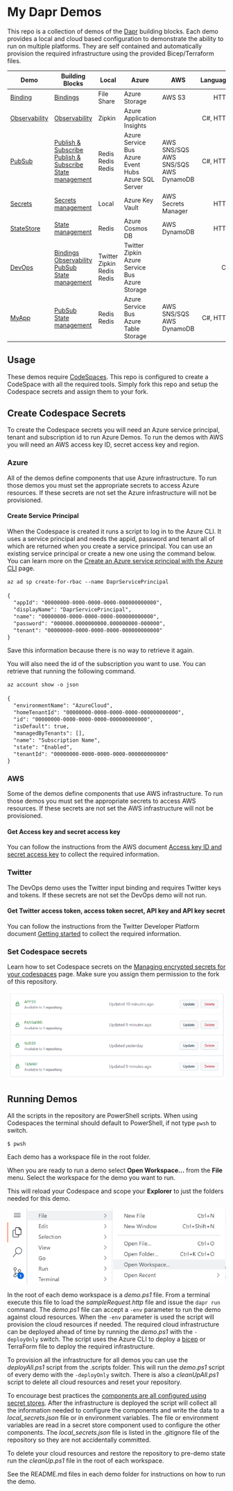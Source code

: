 # My Dapr Demos

This repo is a collection of demos of the [Dapr](https://dapr.io) building blocks. Each demo provides a local and cloud based configuration to demonstrate the ability to run on multiple platforms. They are self contained and automatically provision the required infrastructure using the provided Bicep/Terraform files.

Demo | Building Blocks | Local | Azure | AWS | Language
--- | --- | --- | --- | --- | ---:
[Binding](./Binding) | [Bindings](https://docs.dapr.io/developing-applications/building-blocks/bindings/) | File Share | Azure Storage | AWS S3 | HTTP
[Observability](./Observability) | [Observability](https://docs.dapr.io/developing-applications/building-blocks/observability/) | Zipkin | Azure Application Insights | | C#, HTTP
[PubSub](./PubSub) | [Publish & Subscribe](https://docs.dapr.io/developing-applications/building-blocks/pubsub/) <br> [Publish & Subscribe](https://docs.dapr.io/developing-applications/building-blocks/pubsub/) <br> [State management](https://docs.dapr.io/developing-applications/building-blocks/state-management/) | Redis <br>Redis <br> Redis | Azure Service Bus <br> Azure Event Hubs <br> Azure SQL Server | AWS SNS/SQS<br>AWS SNS/SQS<br>AWS DynamoDB| C#, HTTP
[Secrets](./Secrets) | [Secrets management](https://docs.dapr.io/developing-applications/building-blocks/secrets/) | Local | Azure Key Vault | AWS Secrets Manager | HTTP
[StateStore](./StateStore) | [State management](https://docs.dapr.io/developing-applications/building-blocks/state-management/) | Redis | Azure Cosmos DB | AWS DynamoDB | HTTP
[DevOps](./DevOps) | [Bindings](https://docs.dapr.io/developing-applications/building-blocks/bindings/) <br> [Observability](./Observability) <br> [PubSub](./PubSub) <br> [State management](https://docs.dapr.io/developing-applications/building-blocks/state-management/) | Twitter <br> Zipkin <br> Redis <br> Redis |  Twitter <br> Zipkin <br> Azure Service Bus <br> Azure Storage | | C#
[MyApp](./MyApp) | [PubSub](./PubSub) <br> [State management](https://docs.dapr.io/developing-applications/building-blocks/state-management/) |Redis <br> Redis | Azure Service Bus <br> Azure Table Storage | AWS SNS/SQS<br>AWS DynamoDB| C#, HTTP

## Usage

These demos require [CodeSpaces](https://github.com/features/codespaces). This repo is configured to create a CodeSpace with all the required tools. Simply fork this repo and setup the Codespace secrets and assign them to your fork.

## Create Codespace Secrets

To create the Codespace secrets you will need an Azure service principal, tenant and subscription id to run Azure Demos. To run the demos with AWS you will need an AWS access key ID, secret access key and region.

### Azure

All of the demos define components that use Azure infrastructure. To run those demos you must set the appropriate secrets to access Azure resources. If these secrets are not set the Azure infrastructure will not be provisioned.

#### Create Service Principal

When the Codespace is created it runs a script to log in to the Azure CLI. It uses a service principal and needs the appid, password and tenant all of which are returned when you create a service principal. You can use an existing service principal or create a new one using the command below. You can learn more on the [Create an Azure service principal with the Azure CLI](https://docs.microsoft.com/en-us/cli/azure/create-an-azure-service-principal-azure-cli) page.

```
az ad sp create-for-rbac --name DaprServicePrincipal

{
  "appId": "00000000-0000-0000-0000-000000000000",
  "displayName": "DaprServicePrincipal",
  "name": "00000000-0000-0000-0000-000000000000",
  "password": "000000.0000000000.000000000-000000",
  "tenant": "00000000-0000-0000-0000-000000000000"
}

```

Save this information because there is no way to retrieve it again.

You will also need the id of the subscription you want to use. You can retrieve that running the following command.

```
az account show -o json

{
  "environmentName": "AzureCloud",
  "homeTenantId": "00000000-0000-0000-0000-000000000000",
  "id": "00000000-0000-0000-0000-000000000000",
  "isDefault": true,
  "managedByTenants": [],
  "name": "Subscription Name",
  "state": "Enabled",
  "tenantId": "00000000-0000-0000-0000-000000000000"
}

```

### AWS

Some of the demos define components that use AWS infrastructure. To run those demos you must set the appropriate secrets to access AWS resources. If these secrets are not set the AWS infrastructure will not be provisioned.

#### Get Access key and secret access key

You can follow the instructions from the AWS document [Access key ID and secret access key](https://docs.aws.amazon.com/cli/latest/userguide/cli-configure-quickstart.html#cli-configure-quickstart-creds) to collect the required information.

### Twitter

The DevOps demo uses the Twitter input binding and requires Twitter keys and tokens. If these secrets are not set the DevOps demo will not run.

#### Get Twitter access token, access token secret, API key and API key secret

You can follow the instructions from the Twitter Developer Platform document [Getting started](https://developer.twitter.com/en/docs/twitter-api/getting-started/getting-access-to-the-twitter-api) to collect the required information.

### Set Codespace secrets

Learn how to set Codespace secrets on the [Managing encrypted secrets for your codespaces](https://docs.github.com/en/codespaces/managing-your-codespaces/managing-encrypted-secrets-for-your-codespaces) page. Make sure you assign them permission to the fork of this repository.

![codespace secrets](./.images/CodespaceSecrets.png)

## Running Demos

All the scripts in the repository are PowerShell scripts. When using Codespaces the terminal should default to PowerShell, if not type `pwsh` to switch.

```
$ pwsh
```

Each demo has a workspace file in the root folder. 

When you are ready to run a demo select **Open Workspace...** from the **File** menu. Select the workspace for the demo you want to run.

This will reload your Codespace and scope your **Explorer** to just the folders needed for this demo.

![open workspace](./.images/OpenWorkspaceFileMenu.png)

In the root of each demo workspace is a _demo.ps1_ file. From a terminal execute this file to load the _sampleRequest.http_ file and issue the `dapr run` command. The _demo.ps1_ file can accept a `-env` parameter to run the demo against cloud resources. When the `-env` parameter is used the script will provision the cloud resources if needed. The required cloud infrastructure can be deployed ahead of time by running the _demo.ps1_ with the `-deployOnly` switch. The script uses the Azure CLI to deploy a [bicep](https://docs.microsoft.com/en-us/azure/azure-resource-manager/bicep/overview) or TerraForm file to deploy the required infrastructure.

To provision all the infrastructure for all demos you can use the _deployAll.ps1_ script from the .scripts folder. This will run the _demo.ps1_ script of every demo with the `-deployOnly` switch. There is also a _cleanUpAll.ps1_ script to delete all cloud resources and reset your repository.

 To encourage best practices the [components are all configured using secret stores](https://docs.dapr.io/operations/components/component-secrets/). After the infrastructure is deployed the script will collect all the information needed to configure the components and write the data to a _local_secrets.json_ file or in environment variables. The file or environment variables are read in a secret store component used to configure the other components. The _local_secrets.json_ file is listed in the .gitignore file of the repository so they are not accidentally committed.

 To delete your cloud resources and restore the repository to pre-demo state run the _cleanUp.ps1_ file in the root of each workspace.

 See the README.md files in each demo folder for instructions on how to run the demo.
